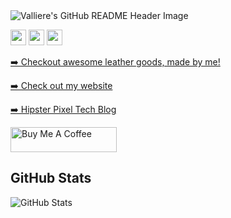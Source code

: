 <img src="https://i.imgur.com/N1uSpTj.png" alt="Valliere's GitHub README Header Image">

<p>
  <a href="https://www.twitter.com/vallieres"><img src="https://img.shields.io/badge/twitter-%231DA1F2.svg?&style=for-the-badge&logo=twitter&logoColor=white" height="25"></a> 
  <a href="https://www.linkedin.com/in/alexandrevalliereslagace/"><img src="https://img.shields.io/badge/linkedin-%230077B5.svg?&style=for-the-badge&logo=linkedin&logoColor=white" height="25"></a> 
  <a href="https://www.instagram.com/vallieres.jpg/"><img src="https://img.shields.io/badge/instagram-%23E4405F.svg?&style=for-the-badge&logo=instagram&logoColor=white" height="25"></a>
</p>
<p><a href="https://legacygoods.co">➡️ Checkout awesome leather goods, made by me!</a></p>
<p><a href="https://vallier.es">➡️ Check out my website</a></p>
<p><a href="https://hipsterpixel.co">➡️ Hipster Pixel Tech Blog</a></p>

<a href="https://www.buymeacoffee.com/avallieres" target="_blank" rel="noreferrer nofollow">
  <img src="https://cdn.buymeacoffee.com/buttons/default-red.png" alt="Buy Me A Coffee" height="40" width="170" >
</a>

<h2>GitHub Stats</h2>
<p><img src="https://github-readme-stats.vercel.app/api?username=vallieres&amp;show_icons=true" alt="GitHub Stats"></p>

